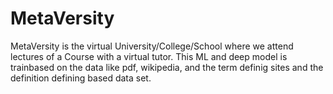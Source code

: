 # MetaVersity
MetaVersity is the virtual University/College/School where we attend lectures of a Course with a virtual tutor.
This ML and deep model is trainbased on the data like pdf, wikipedia, and the term definig sites and the definition defining based data set.

